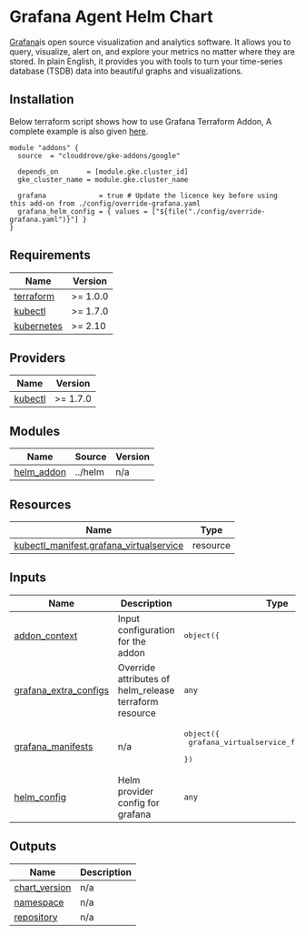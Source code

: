 # Grafana Agent Helm Chart

[Grafana](https://grafana.com/)is open source visualization and analytics software. It allows you to query, visualize, alert on, and explore your metrics no matter where they are stored. In plain English, it provides you with tools to turn your time-series database (TSDB) data into beautiful graphs and visualizations.

## Installation
Below terraform script shows how to use Grafana Terraform Addon, A complete example is also given [here](https://github.com/clouddrove/terraform-helm-gke-addons/blob/master/_examples/complete/main.tf).
```hcl
module "addons" {
  source  = "clouddrove/gke-addons/google"
  
  depends_on       = [module.gke.cluster_id]
  gke_cluster_name = module.gke.cluster_name

  grafana             = true # Update the licence key before using this add-on from ./config/override-grafana.yaml
  grafana_helm_config = { values = ["${file("./config/override-grafana.yaml")}"] }
}
```

<!-- BEGINNING OF PRE-COMMIT-TERRAFORM DOCS HOOK -->
## Requirements

| Name | Version |
|------|---------|
| <a name="requirement_terraform"></a> [terraform](#requirement\_terraform) | >= 1.0.0 |
| <a name="requirement_kubectl"></a> [kubectl](#requirement\_kubectl) | >= 1.7.0 |
| <a name="requirement_kubernetes"></a> [kubernetes](#requirement\_kubernetes) | >= 2.10 |

## Providers

| Name | Version |
|------|---------|
| <a name="provider_kubectl"></a> [kubectl](#provider\_kubectl) | >= 1.7.0 |

## Modules

| Name | Source | Version |
|------|--------|---------|
| <a name="module_helm_addon"></a> [helm\_addon](#module\_helm\_addon) | ../helm | n/a |

## Resources

| Name | Type |
|------|------|
| [kubectl_manifest.grafana_virtualservice](https://registry.terraform.io/providers/gavinbunney/kubectl/latest/docs/resources/manifest) | resource |

## Inputs

| Name | Description | Type | Default | Required |
|------|-------------|------|---------|:--------:|
| <a name="input_addon_context"></a> [addon\_context](#input\_addon\_context) | Input configuration for the addon | <pre>object({<br>    
| <a name="input_grafana_extra_configs"></a> [grafana\_extra\_configs](#input\_grafana\_extra\_configs) | Override attributes of helm\_release terraform resource | `any` | `{}` | no |
| <a name="input_grafana_manifests"></a> [grafana\_manifests](#input\_grafana\_manifests) | n/a | <pre>object({<br>    grafana_virtualservice_file_path = string<br>  })</pre> | n/a | yes |
| <a name="input_helm_config"></a> [helm\_config](#input\_helm\_config) | Helm provider config for grafana | `any` | `{}` | no |


## Outputs

| Name | Description |
|------|-------------|
| <a name="output_chart_version"></a> [chart\_version](#output\_chart\_version) | n/a |
| <a name="output_namespace"></a> [namespace](#output\_namespace) | n/a |
| <a name="output_repository"></a> [repository](#output\_repository) | n/a |
<!-- END OF PRE-COMMIT-TERRAFORM DOCS HOOK -->